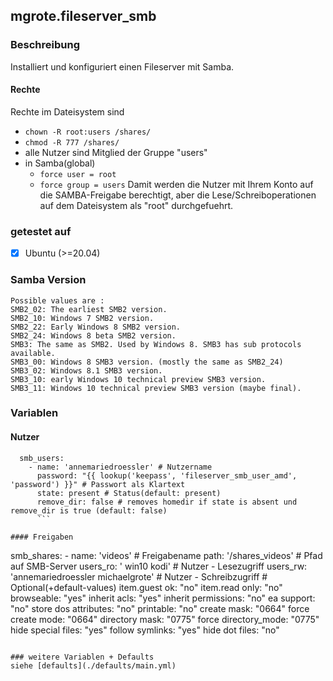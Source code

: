 ## mgrote.fileserver_smb

### Beschreibung
Installiert und konfiguriert einen Fileserver mit Samba.

#### Rechte
Rechte im Dateisystem sind
  - `chown -R root:users /shares/`
  - `chmod -R 777 /shares/`
  - alle Nutzer sind Mitglied der Gruppe "users"
  - in Samba(global)
    - `force user = root`
    - `force group = users`
Damit werden die Nutzer mit Ihrem Konto auf die SAMBA-Freigabe berechtigt, aber die Lese/Schreiboperationen auf dem Dateisystem als "root" durchgefuehrt.

### getestet auf
- [x] Ubuntu (>=20.04)

### Samba Version
```
Possible values are :
SMB2_02: The earliest SMB2 version.
SMB2_10: Windows 7 SMB2 version.
SMB2_22: Early Windows 8 SMB2 version.
SMB2_24: Windows 8 beta SMB2 version.
SMB3: The same as SMB2. Used by Windows 8. SMB3 has sub protocols available.
SMB3_00: Windows 8 SMB3 version. (mostly the same as SMB2_24)
SMB3_02: Windows 8.1 SMB3 version.
SMB3_10: early Windows 10 technical preview SMB3 version.
SMB3_11: Windows 10 technical preview SMB3 version (maybe final).
```

### Variablen
#### Nutzer
```
  smb_users:
    - name: 'annemariedroessler' # Nutzername
      password: "{{ lookup('keepass', 'fileserver_smb_user_amd', 'password') }}" # Passwort als Klartext
      state: present # Status(default: present)
      remove_dir: false # removes homedir if state is absent und remove_dir is true (default: false)
      ```

#### Freigaben
```
  smb_shares:
    - name: 'videos' # Freigabename
      path: '/shares_videos' # Pfad auf SMB-Server
      users_ro: ' win10 kodi' # Nutzer - Lesezugriff
      users_rw: 'annemariedroessler michaelgrote' # Nutzer - Schreibzugriff
      # Optional(+default-values)
      item.guest ok: "no"
      item.read only: "no"
      browseable: "yes"
      inherit acls: "yes"
      inherit permissions: "no"
      ea support: "no"
      store dos attributes: "no"
      printable: "no"
      create mask: "0664"
      force create mode: "0664"
      directory mask: "0775"
      force directory_mode: "0775"
      hide special files: "yes"
      follow symlinks: "yes"
      hide dot files: "no"
```

### weitere Variablen + Defaults
siehe [defaults](./defaults/main.yml)
